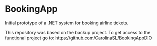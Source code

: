 # BookingApp
Initial prototype of a .NET system for booking airline tickets.


This repository was based on the backup project. To get access to the functional project go to:
https://github.com/CarolinaSL/BookingAppDIO